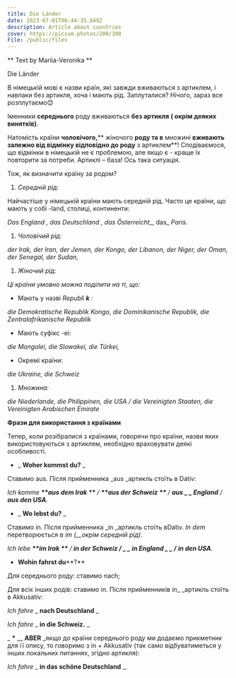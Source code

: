 ```yaml
---
title: Die Länder
date: 2023-07-01T06:44:35.849Z
description: Article about countries
cover: https://picsum.photos/200/300
File: /public/files
---
```

** Text by Mariia-Veronika **

Die Länder

В німецькій мові є назви країн, які завжди вживаються з артиклем, і навпаки без артикля, хоча і мають рід. Заплуталися? Нічого, зараз все розплутаємо😊

Іменники **середнього** роду вживаються **без артикля** **( окрім деяких винятків)**.

Натомість країни **чоловічого,**** жіночого **роду та в** множині **вживають залежно від відмінку відповідно до роду** з артиклем**! Сподіваємося, що відмінки в німецькій не є проблемою, але якщо є - краще їх повторити за потреби. Артиклі – база! Ось така ситуація.

Тож, як визначити країну за родом?

1. _Середній рід:_

Найчастіше у німецькій країни мають середній рід. Часто це країни, що мають у собі -land, столиці, континенти:

_Das England __,_ _das Deutschland__ ,_ _das Österreicht__, das_ _Paris._

1. _Чоловічий рід:_

_der Irak, der Iran, der Jemen, der Kongo, der Libanon, der Niger, der Oman, der Senegal, der Sudan,_

1. _Жіночий рід:_

_Ці країни умовно можна поділити на ті, що:_

- Мають у назві _Republi __k__ :_

_die Demokratische Republik Kongo, die Dominikanische Republik, die Zentralafrikanische Republik_

- Мають суфікс -ei:

_die Mongolei, die Slowakei, die Türkei,_

- Окремі країни:

_die Ukraine, die Schweiz_

1. _Множина:_

_die Niederlande, die Philippinen, die USA / die Vereinigten Staaten, die Vereinigten Arabischen Emirate_

**Фрази для використання з країнами**

Тепер, коли розібралися з країнами, говорячи про країни, назви яких використовуються з артиклем, необхідно враховувати деякі особливості.

- _ **Woher kommst du?** _

Ставимо aus. Після прийменника _aus _артикль стоїть в Dativ:

_Ich komme  __**aus dem Irak **__ /  __**aus der Schweiz **__ /  __**aus** _ _ **England**__  /  __**aus den USA**__._

- _ **Wo lebst du?** _

Ставимо in. Після прийменника _in _артикль стоїть вDativ. _In dem_ перетворюється в _im_ _(__окрім середній рід)_.

_Ich lebe  __**im Irak **__ /  __**in der Schweiz /** _ _ **in England** _ _ **/**__   __**in den USA**__._

- **Wohin fahrst du****?**

Для середнього роду: ставимо nach;

Для всіх інших родів: ставимо in. Після прийменників _in__ _артикль стоїть в Akkusativ:

_Ich fahre_ _ **nach Deutschland** _

_Ich fahre_ _ **in die Schweiz.** _

_ **\*** __ **ABER** _якщо до країни середнього роду ми додаємо прикметник для її опису, то говоримо з in + Akkusativ (так само відбуватиметься у інших локальних питаннях, згідно артикля):

_Ich fahre_ _ **in das schöne Deutschland** __._